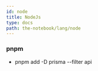 ```yaml
---
id: node
title: NodeJs
type: docs
path: the-notebook/lang/node
---
```


### pnpm
- pnpm add -D prisma --filter api
